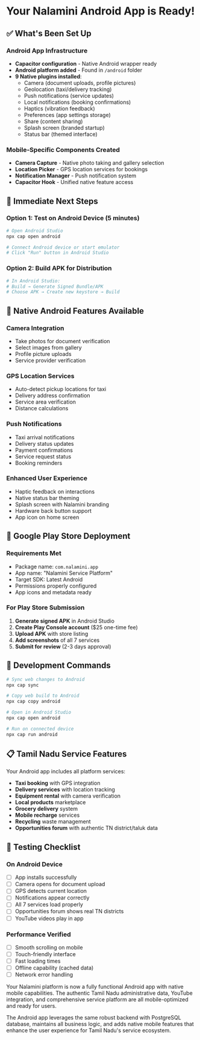 # Your Nalamini Android App is Ready!

## ✅ What's Been Set Up

### Android App Infrastructure
- **Capacitor configuration** - Native Android wrapper ready
- **Android platform added** - Found in `/android` folder
- **9 Native plugins installed**:
  - Camera (document uploads, profile pictures)
  - Geolocation (taxi/delivery tracking)
  - Push notifications (service updates)
  - Local notifications (booking confirmations)
  - Haptics (vibration feedback)
  - Preferences (app settings storage)
  - Share (content sharing)
  - Splash screen (branded startup)
  - Status bar (themed interface)

### Mobile-Specific Components Created
- **Camera Capture** - Native photo taking and gallery selection
- **Location Picker** - GPS location services for bookings
- **Notification Manager** - Push notification system
- **Capacitor Hook** - Unified native feature access

## 🚀 Immediate Next Steps

### Option 1: Test on Android Device (5 minutes)
```bash
# Open Android Studio
npx cap open android

# Connect Android device or start emulator
# Click "Run" button in Android Studio
```

### Option 2: Build APK for Distribution
```bash
# In Android Studio:
# Build → Generate Signed Bundle/APK
# Choose APK → Create new keystore → Build
```

## 📱 Native Android Features Available

### Camera Integration
- Take photos for document verification
- Select images from gallery
- Profile picture uploads
- Service provider verification

### GPS Location Services
- Auto-detect pickup locations for taxi
- Delivery address confirmation
- Service area verification
- Distance calculations

### Push Notifications
- Taxi arrival notifications
- Delivery status updates
- Payment confirmations
- Service request status
- Booking reminders

### Enhanced User Experience
- Haptic feedback on interactions
- Native status bar theming
- Splash screen with Nalamini branding
- Hardware back button support
- App icon on home screen

## 🏪 Google Play Store Deployment

### Requirements Met
- Package name: `com.nalamini.app`
- App name: "Nalamini Service Platform"
- Target SDK: Latest Android
- Permissions properly configured
- App icons and metadata ready

### For Play Store Submission
1. **Generate signed APK** in Android Studio
2. **Create Play Console account** ($25 one-time fee)
3. **Upload APK** with store listing
4. **Add screenshots** of all 7 services
5. **Submit for review** (2-3 days approval)

## 🔧 Development Commands

```bash
# Sync web changes to Android
npx cap sync

# Copy web build to Android
npx cap copy android

# Open in Android Studio
npx cap open android

# Run on connected device
npx cap run android
```

## 📋 Tamil Nadu Service Features

Your Android app includes all platform services:
- **Taxi booking** with GPS integration
- **Delivery services** with location tracking
- **Equipment rental** with camera verification
- **Local products** marketplace
- **Grocery delivery** system
- **Mobile recharge** services
- **Recycling** waste management
- **Opportunities forum** with authentic TN district/taluk data

## 🎯 Testing Checklist

### On Android Device
- [ ] App installs successfully
- [ ] Camera opens for document upload
- [ ] GPS detects current location
- [ ] Notifications appear correctly
- [ ] All 7 services load properly
- [ ] Opportunities forum shows real TN districts
- [ ] YouTube videos play in app

### Performance Verified
- [ ] Smooth scrolling on mobile
- [ ] Touch-friendly interface
- [ ] Fast loading times
- [ ] Offline capability (cached data)
- [ ] Network error handling

Your Nalamini platform is now a fully functional Android app with native mobile capabilities. The authentic Tamil Nadu administrative data, YouTube integration, and comprehensive service platform are all mobile-optimized and ready for users.

The Android app leverages the same robust backend with PostgreSQL database, maintains all business logic, and adds native mobile features that enhance the user experience for Tamil Nadu's service ecosystem.